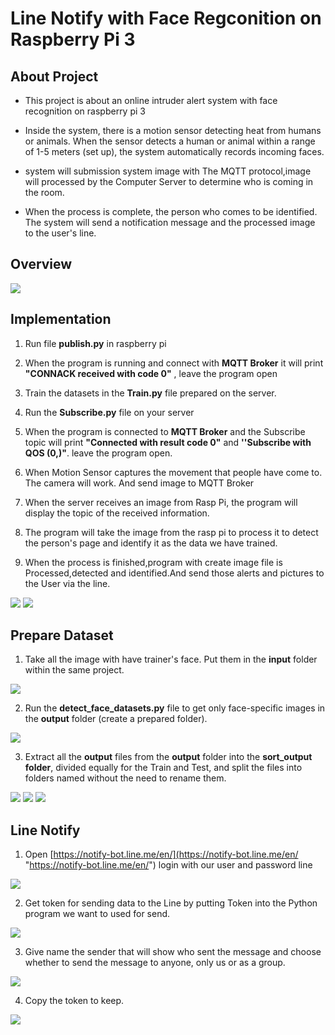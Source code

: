 # Line Notify with Face Regconition on Raspberry Pi 3

About Project 
------------------------------------

- This project is about an online intruder alert system with face recognition  on raspberry pi 3

- Inside the system, there is a motion sensor detecting heat from humans or animals. When the sensor detects a human or animal within a range of 1-5 meters (set up), the system automatically records incoming faces.

- system will submission system image with The MQTT protocol,image will processed by the Computer Server to determine who is coming in the room.

- When the process is complete, the person who comes to be identified. The system will send a notification message and the processed image to the user's line.

Overview
-------------------

![](https://github.com/pingnuttakrid/Line-Notify-with-Face-Regconition-on-Raspberry-Pi-3/blob/master/readme/overview.PNG)
      



Implementation
--------------------------------------
1. Run file **publish.py** in raspberry pi

2. When the program is running and connect with **MQTT Broker** it will print **"CONNACK received with code 0"** , leave the program open

3. Train the datasets in the **Train.py** file prepared on the server.

4. Run the **Subscribe.py** file on your server

5. When the program is connected to **MQTT Broker** and the Subscribe topic will print **"Connected with result code 0"** and **''Subscribe with QOS (0,)"**. leave the program open.

6. When Motion Sensor captures the movement that people have come to. The camera will work. And send image to MQTT Broker

7. When the server receives an image from Rasp Pi, the program will display the topic of the received information.

8. The program will take the image from the rasp pi to process it to detect the person's page and identify it as the data we have trained. 

9. When the process is finished,program with create image file is Processed,detected and identified.And send those alerts and pictures to the User via the line.

![](https://github.com/pingnuttakrid/Line-Notify-with-Face-Regconition-on-Raspberry-Pi-3/blob/master/readme/Send.jpg)
![](https://github.com/pingnuttakrid/Line-Notify-with-Face-Regconition-on-Raspberry-Pi-3/blob/master/readme/line.jpg)

Prepare Dataset 
--------------------------

1. Take all the image with have trainer's face. Put them in the **input** folder within the same project.

![](https://github.com/pingnuttakrid/Line-Notify-with-Face-Regconition-on-Raspberry-Pi-3/blob/master/readme/dataset1.PNG)

2. Run the **detect_face_datasets.py** file to get only face-specific images in the **output** folder (create a prepared folder).

![](https://github.com/pingnuttakrid/Line-Notify-with-Face-Regconition-on-Raspberry-Pi-3/blob/master/readme/dataset2.PNG)

3. Extract all the **output** files from the **output** folder into the **sort_output folder**, divided equally for the Train and Test, and split the files into folders named without the need to rename them.

![](https://github.com/pingnuttakrid/Line-Notify-with-Face-Regconition-on-Raspberry-Pi-3/blob/master/readme/datasets3%20.PNG)
![](https://github.com/pingnuttakrid/Line-Notify-with-Face-Regconition-on-Raspberry-Pi-3/blob/master/readme/dataset4.PNG)
![](https://github.com/pingnuttakrid/Line-Notify-with-Face-Regconition-on-Raspberry-Pi-3/blob/master/readme/dataset5.PNG)

Line Notify
----------------------

1. Open [https://notify-bot.line.me/en/](https://notify-bot.line.me/en/ "https://notify-bot.line.me/en/") login with our user and password line

![](https://github.com/pingnuttakrid/Line-Notify-with-Face-Regconition-on-Raspberry-Pi-3/blob/master/readme/line%201.PNG)

2. Get token for sending data to the Line by putting Token into the Python program we want to used for send.

![](https://github.com/pingnuttakrid/Line-Notify-with-Face-Regconition-on-Raspberry-Pi-3/blob/master/readme/line%202.PNG)

3. Give name the sender that will show who sent the message and choose whether to send the message to anyone, only us or as a group.

![](https://github.com/pingnuttakrid/Line-Notify-with-Face-Regconition-on-Raspberry-Pi-3/blob/master/readme/line%203.PNG)

4. Copy the token to keep.

![](https://github.com/pingnuttakrid/Line-Notify-with-Face-Regconition-on-Raspberry-Pi-3/blob/master/readme/line%204%20.PNG)
